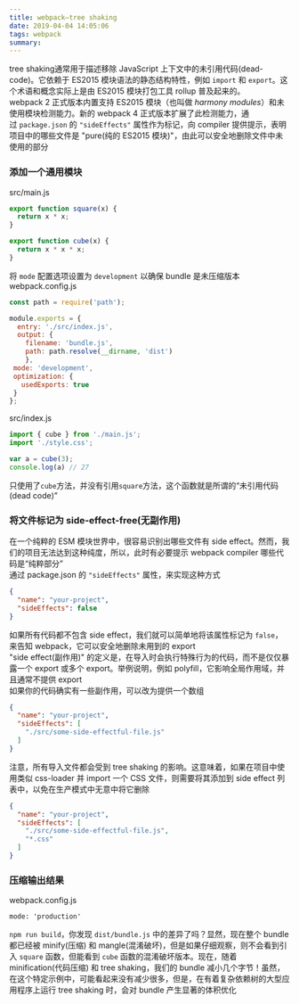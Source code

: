 ```yaml
---
title: webpack—tree shaking
date: 2019-04-04 14:05:06
tags: webpack
summary:
---
```

tree shaking通常用于描述移除 JavaScript 上下文中的未引用代码(dead-code)。它依赖于 ES2015 模块语法的静态结构特性，例如 `import` 和 `export`。这个术语和概念实际上是由 ES2015 模块打包工具 rollup 普及起来的。<br />webpack 2 正式版本内置支持 ES2015 模块（也叫做 _harmony modules_）和未使用模块检测能力。新的 webpack 4 正式版本扩展了此检测能力，通过 `package.json` 的 `"sideEffects"` 属性作为标记，向 compiler 提供提示，表明项目中的哪些文件是 "pure(纯的 ES2015 模块)"，由此可以安全地删除文件中未使用的部分
<a name="19408700"></a>
### 添加一个通用模块
src/main.js
```javascript
export function square(x) {
  return x * x;
}

export function cube(x) {
  return x * x * x;
}
```
将 `mode` 配置选项设置为 `development` 以确保 bundle 是未压缩版本<br />webpack.config.js
```javascript
const path = require('path');

module.exports = {
  entry: './src/index.js',
  output: {
    filename: 'bundle.js',
    path: path.resolve(__dirname, 'dist')
	},
 mode: 'development',
 optimization: {
   usedExports: true
 }
};
```
src/index.js
```javascript
import { cube } from './main.js';
import './style.css';

var a = cube(3);
console.log(a) // 27
```
只使用了`cube`方法，并没有引用`square`方法，这个函数就是所谓的“未引用代码(dead code)”
<a name="1d8ec8b4"></a>
### 将文件标记为 side-effect-free(无副作用)
在一个纯粹的 ESM 模块世界中，很容易识别出哪些文件有 side effect。然而，我们的项目无法达到这种纯度，所以，此时有必要提示 webpack compiler 哪些代码是“纯粹部分”<br />通过 package.json 的 `"sideEffects"` 属性，来实现这种方式
```json
{
  "name": "your-project",
  "sideEffects": false
}
```
如果所有代码都不包含 side effect，我们就可以简单地将该属性标记为 `false`，来告知 webpack，它可以安全地删除未用到的 export<br />"side effect(副作用)" 的定义是，在导入时会执行特殊行为的代码，而不是仅仅暴露一个 export 或多个 export。举例说明，例如 polyfill，它影响全局作用域，并且通常不提供 export<br />如果你的代码确实有一些副作用，可以改为提供一个数组
```json
{
  "name": "your-project",
  "sideEffects": [
    "./src/some-side-effectful-file.js"
  ]
}
```
注意，所有导入文件都会受到 tree shaking 的影响。这意味着，如果在项目中使用类似 css-loader 并 import 一个 CSS 文件，则需要将其添加到 side effect 列表中，以免在生产模式中无意中将它删除
```json
{
  "name": "your-project",
  "sideEffects": [
    "./src/some-side-effectful-file.js",
    "*.css"
  ]
}
```
<a name="e5fb04b2"></a>
### 压缩输出结果
webpack.config.js
```
mode: 'production'
```
`npm run build`，你发现 `dist/bundle.js` 中的差异了吗？显然，现在整个 bundle 都已经被 minify(压缩) 和 mangle(混淆破坏)，但是如果仔细观察，则不会看到引入 `square` 函数，但能看到 `cube` 函数的混淆破坏版本。现在，随着 minification(代码压缩) 和 tree shaking，我们的 bundle 减小几个字节！虽然，在这个特定示例中，可能看起来没有减少很多，但是，在有着复杂依赖树的大型应用程序上运行 tree shaking 时，会对 bundle 产生显著的体积优化